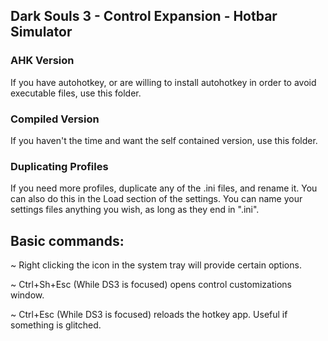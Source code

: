 ## Dark Souls 3 - Control Expansion - Hotbar Simulator


### AHK Version
If you have autohotkey, or are willing to install autohotkey in order to avoid executable files, use this folder.

### Compiled Version 
If you haven't the time and want the self contained version, use this folder.


### Duplicating Profiles
If you need more profiles, duplicate any of the .ini files, and rename it. You can also do this in the Load section of the settings. You can name your settings files anything you wish, as long as they end in ".ini".



## Basic commands:

~ Right clicking the icon in the system tray will provide certain options.

~ Ctrl+Sh+Esc (While DS3 is focused) opens control customizations window.

~ Ctrl+Esc (While DS3 is focused) reloads the hotkey app. Useful if something is glitched.
